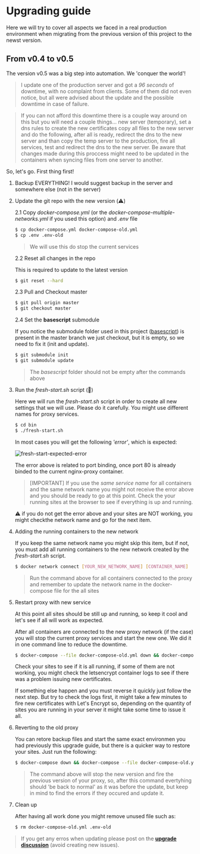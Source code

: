 # Upgrading guide

Here we will try to cover all aspects we faced in a real production environment when migrating from the previous version of this project to the newst version.

## From v0.4 to v0.5

The version v0.5 was a big step into automation. We 'conquer the world'!

> I update one of the production server and got a _96 seconds_ of downtime, with no complaint from clients. 
> Some of them did not even notice, but all were advised about the update and the possible downtime in case of failure.

> If you can not afford this downtime there is a couple way around on this but you will need
a couple things... new server (temporary), set a dns rules to create the new certificates 
copy all files to the new server and do the following, after all is ready, redirect the dns 
to the new server and than copy the temp server to the production, fire all services, test 
and redirect the dns to the new server. Be aware that changes made during this proccess might
need to be updated in the containers when syncing files from one server to another.

So, let's go. First thing first!

1. Backup EVERYTHING! I would suggest backup in the server and somewhere else (not in the server)

2. Update the git repo with the new version (:warning:)

   2.1 Copy _docker-compose.yml_ (or the _docker-compose-multiple-networks.yml_ if you used this option) and _.env_ file

   ```bash
   $ cp docker-compose.yml docker-compose-old.yml
   $ cp .env .env-old
   ```
   
   > We will use this do stop the current services 

   2.2 Reset all changes in the repo

   This is required to update to the latest version
   
   ```bash
   $ git reset --hard
   ```
   
   2.3 Pull and Checkout master

   ```bash
   $ git pull origin master
   $ git checkout master
   ```
   
   2.4 Set the **basescript** submodule

   If you notice the submodule folder used in this project ([basescript](https://github.com/StandardSoft/basescript/)) 
   is present in the master branch we just checkout, but it is empty, so we need to fix it (init and update).

   ```bash
   $ git submodule init
   $ git submodule update
   ```

    > The _basescript_ folder should not be empty after the commands above

3. Run the _fresh-start.sh_ script (:construction:)

    Here we will run the _fresh-start.sh_ script in order to create all new settings that we will use.
    Please do it carefully. You might use different names for proxy services.
    
    ```bash
    $ cd bin
    $ ./fresh-start.sh
    ```
    
    In most cases you will get the following _'error'_, which is expected:
    
    ![fresh-start-expected-error](https://user-images.githubusercontent.com/905951/113016796-33aaa080-9155-11eb-845d-aa712294236d.png)

    The error above is related to port binding, once port 80 is already binded to the current nginx-proxy container.
    
    > [IMPORTANT] If you use the *same service name* for all containers and the same network name you might not receive the error above
    > and you should be ready to go at this point. Check the your running sites at the browser to see if everything is up and running.

    ⚠️ if you do not get the error above and your sites are NOT working, you might checkthe network name and go for the next item.

4. Adding the running containers to the new network

    If you keep the same network name you might skip this item, but if not, you must add all running containers to the new network 
    created by the _fresh-start.sh_ script.
    
    ```bash
    $ docker network connect [YOUR_NEW_NETWORK_NAME] [CONTAINER_NAME]
    ```
    
    > Run the command above for all containers connected to the proxy and remember to update the network name in the docker-compose file 
    > for the all sites 

5. Restart proxy with new service

    At this point all sites should be still up and running, so keep it cool and let's see if all will work as expected.
    
    After all containers are connected to the new proxy network (if the case) you will stop the current proxy services and start the new one.
    We did it in one command line to reduce the downtime. 

    ```bash
    $ docker-compose --file docker-compose-old.yml down && docker-compose up -d
    ```
    
    Check your sites to see if it is all running, if some of them are not working, you might check the letsencrypt container logs to see if
    there was a problem issuing new certificates. 
    
    If something else happen and you must reverse it quickly just follow the next step. But try to check the logs first, it might take a few
    minutes to fire new certificates with Let's Encrypt so, depending on the quantity of sites you are running in your server it might take 
    some time to issue it all. 
   
6. Reverting to the old proxy

    You can retore backup files and start the same exact environmen you had previously this upgrade guide, but there is a quicker way to restore your sites. 
    Just run the following:
        
    ```bash
    $ docker-compose down && docker-compose --file docker-compose-old.yml --env-file .env-old up -d
    ```
    
    > The command above will stop the new version and fire the previous version of your proxy, so, after this command evertyhing should 'be back to normal'
    > as it was before the update, but keep in mind to find the errors if they occured and update it.

7. Clean up

    After having all work done you might remove unused file such as:
    

    ```bash
    $ rm docker-compose-old.yml .env-old
    ```

> If you get any erros when updating please post on the [**upgrade discussion**](https://github.com/StandardSoft/basescript/discussions/5) (avoid creating new issues). 
